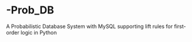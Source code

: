 # -Prob_DB
A  Probabilistic Database System with MySQL supporting lift rules for first-order logic in Python
